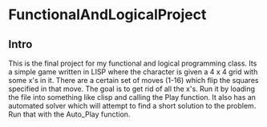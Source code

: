 # FunctionalAndLogicalProject

## Intro

This is the final project for my functional and logical programming class. Its a simple game written in LISP where the character is given a 4 x 4
grid with some x's in it. There are a certain set of moves (1-16) which flip the squares specified in that move. The goal is to get rid of
all the x's. Run it by loading the file into something like clisp and calling the Play function.
It also has an automated solver which will attempt to find a short solution to the problem. Run that with the Auto_Play function.
